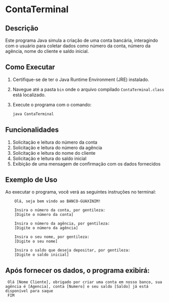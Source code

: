 # ContaTerminal

## Descrição

Este programa Java simula a criação de uma conta bancária, interagindo com o usuário para coletar dados como número da conta, número da agência, nome do cliente e saldo inicial.

## Como Executar

1. Certifique-se de ter o Java Runtime Environment (JRE) instalado.
2. Navegue até a pasta `bin` onde o arquivo compilado `ContaTerminal.class` está localizado.
3. Execute o programa com o comando:

     ```sh
     java ContaTerminal


## Funcionalidades
1. Solicitação e leitura do número da conta
2. Solicitação e leitura do número da agência
3. Solicitação e leitura do nome do cliente
4. Solicitação e leitura do saldo inicial
5. Exibição de uma mensagem de confirmação com os dados fornecidos

## Exemplo de Uso
 Ao executar o programa, você verá as seguintes instruções no terminal:

 
        Olá, seja bem vindo ao BANCO-GUAXINIM!
        
        Insira o número da conta, por gentileza:
        [Digite o número da conta]
        
        Insira o número da agência, por gentileza:
        [Digite o número da agência]
        
        Insira o seu nome, por gentileza:
        [Digite o seu nome]
        
        Insira o saldo que deseja depositar, por gentileza:
        [Digite o saldo inicial]



     
## Após fornecer os dados, o programa exibirá:

  
     
     Olá [Nome Cliente], obrigado por criar uma conta em nosso banco, sua agência é [Agencia], conta [Numero] e seu saldo [Saldo] já está disponível para saque
     FIM

